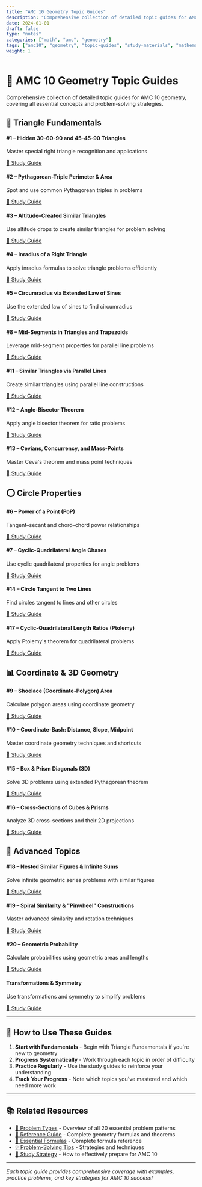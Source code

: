 ```yaml
---
title: "AMC 10 Geometry Topic Guides"
description: "Comprehensive collection of detailed topic guides for AMC 10 geometry, covering all essential concepts and problem-solving strategies."
date: 2024-01-01
draft: false
type: "notes"
categories: ["math", "amc", "geometry"]
tags: ["amc10", "geometry", "topic-guides", "study-materials", "mathematics"]
weight: 1
---
```


# 📝 AMC 10 Geometry Topic Guides

Comprehensive collection of detailed topic guides for AMC 10 geometry, covering all essential concepts and problem-solving strategies.

## 🔺 Triangle Fundamentals

<div class="topic-grid">
  <div class="topic-card">
    <h4>#1 – Hidden 30-60-90 and 45-45-90 Triangles</h4>
    <p>Master special right triangle recognition and applications</p>
    <a href="hidden-triangles-30-60-90" class="topic-link">📖 Study Guide</a>
  </div>
  <div class="topic-card">
    <h4>#2 – Pythagorean-Triple Perimeter & Area</h4>
    <p>Spot and use common Pythagorean triples in problems</p>
    <a href="pythagorean-triple-perimeter" class="topic-link">📖 Study Guide</a>
  </div>
  <div class="topic-card">
    <h4>#3 – Altitude–Created Similar Triangles</h4>
    <p>Use altitude drops to create similar triangles for problem solving</p>
    <a href="altitude-created-similar-triangles" class="topic-link">📖 Study Guide</a>
  </div>
  <div class="topic-card">
    <h4>#4 – Inradius of a Right Triangle</h4>
    <p>Apply inradius formulas to solve triangle problems efficiently</p>
    <a href="inradius-right-triangle" class="topic-link">📖 Study Guide</a>
  </div>
  <div class="topic-card">
    <h4>#5 – Circumradius via Extended Law of Sines</h4>
    <p>Use the extended law of sines to find circumradius</p>
    <a href="circumradius-extended-law-sines" class="topic-link">📖 Study Guide</a>
  </div>
  <div class="topic-card">
    <h4>#8 – Mid-Segments in Triangles and Trapezoids</h4>
    <p>Leverage mid-segment properties for parallel line problems</p>
    <a href="mid-segments-triangles-trapezoids" class="topic-link">📖 Study Guide</a>
  </div>
  <div class="topic-card">
    <h4>#11 – Similar Triangles via Parallel Lines</h4>
    <p>Create similar triangles using parallel line constructions</p>
    <a href="similar-triangles-parallel-line" class="topic-link">📖 Study Guide</a>
  </div>
  <div class="topic-card">
    <h4>#12 – Angle-Bisector Theorem</h4>
    <p>Apply angle bisector theorem for ratio problems</p>
    <a href="angle-bisector-theorem" class="topic-link">📖 Study Guide</a>
  </div>
  <div class="topic-card">
    <h4>#13 – Cevians, Concurrency, and Mass-Points</h4>
    <p>Master Ceva's theorem and mass point techniques</p>
    <a href="cevians-concurrency-mass-points" class="topic-link">📖 Study Guide</a>
  </div>
</div>

## ⭕ Circle Properties

<div class="topic-grid">
  <div class="topic-card">
    <h4>#6 – Power of a Point (PoP)</h4>
    <p>Tangent–secant and chord–chord power relationships</p>
    <a href="power-of-point-tangent-secant" class="topic-link">📖 Study Guide</a>
  </div>
  <div class="topic-card">
    <h4>#7 – Cyclic-Quadrilateral Angle Chases</h4>
    <p>Use cyclic quadrilateral properties for angle problems</p>
    <a href="cyclic-quadrilateral-angle-chases" class="topic-link">📖 Study Guide</a>
  </div>
  <div class="topic-card">
    <h4>#14 – Circle Tangent to Two Lines</h4>
    <p>Find circles tangent to lines and other circles</p>
    <a href="circle-tangent-two-lines" class="topic-link">📖 Study Guide</a>
  </div>
  <div class="topic-card">
    <h4>#17 – Cyclic-Quadrilateral Length Ratios (Ptolemy)</h4>
    <p>Apply Ptolemy's theorem for quadrilateral problems</p>
    <a href="cyclic-quadrilateral-length-ratios" class="topic-link">📖 Study Guide</a>
  </div>
</div>

## 📊 Coordinate & 3D Geometry

<div class="topic-grid">
  <div class="topic-card">
    <h4>#9 – Shoelace (Coordinate-Polygon) Area</h4>
    <p>Calculate polygon areas using coordinate geometry</p>
    <a href="shoelace-coordinate-polygon" class="topic-link">📖 Study Guide</a>
  </div>
  <div class="topic-card">
    <h4>#10 – Coordinate-Bash: Distance, Slope, Midpoint</h4>
    <p>Master coordinate geometry techniques and shortcuts</p>
    <a href="coordinate-bash-distance-slope" class="topic-link">📖 Study Guide</a>
  </div>
  <div class="topic-card">
    <h4>#15 – Box & Prism Diagonals (3D)</h4>
    <p>Solve 3D problems using extended Pythagorean theorem</p>
    <a href="box-prism-diagonals-3d" class="topic-link">📖 Study Guide</a>
  </div>
  <div class="topic-card">
    <h4>#16 – Cross-Sections of Cubes & Prisms</h4>
    <p>Analyze 3D cross-sections and their 2D projections</p>
    <a href="cross-sections-cubes-prisms" class="topic-link">📖 Study Guide</a>
  </div>
</div>

## 🎲 Advanced Topics

<div class="topic-grid">
  <div class="topic-card">
    <h4>#18 – Nested Similar Figures & Infinite Sums</h4>
    <p>Solve infinite geometric series problems with similar figures</p>
    <a href="nested-similar-figures" class="topic-link">📖 Study Guide</a>
  </div>
  <div class="topic-card">
    <h4>#19 – Spiral Similarity & "Pinwheel" Constructions</h4>
    <p>Master advanced similarity and rotation techniques</p>
    <a href="transformations-symmetry" class="topic-link">📖 Study Guide</a>
  </div>
  <div class="topic-card">
    <h4>#20 – Geometric Probability</h4>
    <p>Calculate probabilities using geometric areas and lengths</p>
    <a href="geometric-probability" class="topic-link">📖 Study Guide</a>
  </div>
  <div class="topic-card">
    <h4>Transformations & Symmetry</h4>
    <p>Use transformations and symmetry to simplify problems</p>
    <a href="transformations-symmetry" class="topic-link">📖 Study Guide</a>
  </div>
</div>

---

## 🎯 How to Use These Guides

1. **Start with Fundamentals** - Begin with Triangle Fundamentals if you're new to geometry
2. **Progress Systematically** - Work through each topic in order of difficulty
3. **Practice Regularly** - Use the study guides to reinforce your understanding
4. **Track Your Progress** - Note which topics you've mastered and which need more work

---

## 📚 Related Resources

- [🎯 Problem Types](../problem-types) - Overview of all 20 essential problem patterns
- [📖 Reference Guide](../reference-guide) - Complete geometry formulas and theorems
- [📐 Essential Formulas](../../essential-formulas) - Complete formula reference
- [💡 Problem-Solving Tips](../../problem-solving-tips) - Strategies and techniques
- [🎯 Study Strategy](../study-strategy) - How to effectively prepare for AMC 10

---

*Each topic guide provides comprehensive coverage with examples, practice problems, and key strategies for AMC 10 success!*
